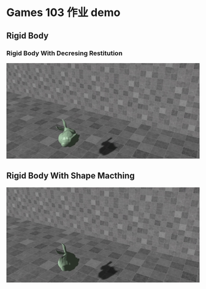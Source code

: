 # Games 103 作业 demo

## Rigid Body

### Rigid Body With Decresing Restitution

![](./result/hw1-0.gif)


## Rigid Body With Shape Macthing

![](./result/hw1-1.gif)
